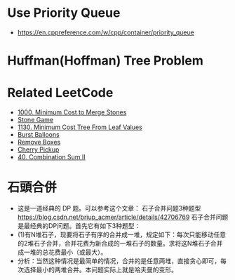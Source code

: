 # Use Priority Queue
- https://en.cppreference.com/w/cpp/container/priority_queue

# Huffman(Hoffman) Tree Problem

# Related LeetCode
- [1000. Minimum Cost to Merge Stones](https://leetcode.com/problems/minimum-cost-to-merge-stones/)
- [Stone Game](https://aaronice.gitbooks.io/lintcode/dynamic_programming/stone_game.html)
- [1130. Minimum Cost Tree From Leaf Values](https://leetcode.com/problems/minimum-cost-tree-from-leaf-values/)
- [Burst Balloons](https://leetcode.com/problems/burst-balloons/)
- [Remove Boxes](https://leetcode.com/problems/remove-boxes/)
- [Cherry Pickup]()
- [40. Combination Sum II](https://leetcode.com/problems/combination-sum-ii/)

# 石頭合併
- 这是一道经典的 DP 题。可以参考这个文章： 
石子合并问题3种题型 https://blog.csdn.net/briup_acmer/article/details/42706769 
石子合并问题是最经典的DP问题。首先它有如下3种题型： 
- (1)有N堆石子，现要将石子有序的合并成一堆，规定如下：每次只能移动任意的2堆石子合并，合并花费为新合成的一堆石子的数量。求将这N堆石子合并成一堆的总花费最小（或最大）。 
- 分析：当然这种情况是最简单的情况，合并的是任意两堆，直接贪心即可，每次选择最小的两堆合并。本问题实际上就是哈夫曼的变形。 

